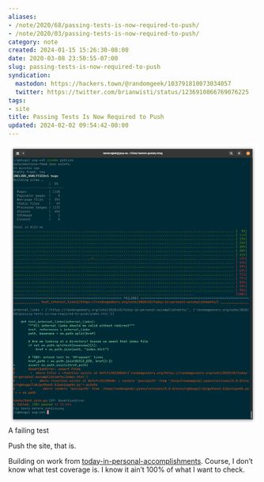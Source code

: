 ```yaml
---
aliases:
- /note/2020/68/passing-tests-is-now-required-to-push/
- /note/2020/03/passing-tests-is-now-required-to-push/
category: note
created: 2024-01-15 15:26:30-08:00
date: 2020-03-08 23:50:55-07:00
slug: passing-tests-is-now-required-to-push
syndication:
  mastodon: https://hackers.town/@randomgeek/103791810073034057
  twitter: https://twitter.com/brianwisti/status/1236910866769076225
tags:
- site
title: Passing Tests Is Now Required to Push
updated: 2024-02-02 09:54:42-08:00
---
```


![attachments/img/2020/cover-2020-03-08.png](../../../attachments/img/2020/cover-2020-03-08.png)
A failing test

Push the site, that is.

Building on work from [today-in-personal-accomplishments](today-in-personal-accomplishments.md). Course, I don’t know what test coverage is. I know it ain’t 100% of what I want to check.
